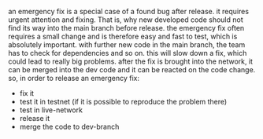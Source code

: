 an emergency fix is a special case of a found bug after release. it requires urgent attention and fixing. That is, why new developed code should not find its way into the main branch before release. 
the emergency fix often requires a small change and is therefore easy and fast to test, which is absolutely important. with further new code in the main branch, the team has to check for dependencies and so on. this will slow down a fix, which could lead to really big problems.
after the fix is brought into the network, it can be merged into the dev code and it can be reacted on the code change.
so, in order to release an emergency fix:
- fix it
- test it in testnet (if it is possible to reproduce the problem there)
- test in live-network
- release it
- merge the code to dev-branch
